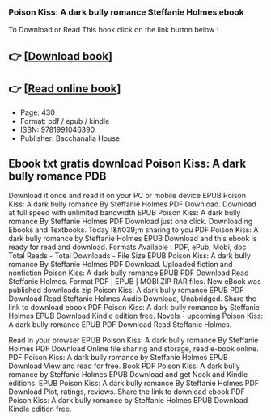 ### Poison Kiss: A dark bully romance Steffanie Holmes ebook

To Download or Read This book click on the link button below :

## 👉  [**[Download book](http://ebooksharez.info/download.php?group=book&from=github.com&id=664261&lnk=1064 "Download book")**]

## 👉  [**[Read online book](http://ebooksharez.info/download.php?group=book&from=github.com&id=664261&lnk=1064 "Read online book")**]


* Page: 430
* Format: pdf / epub / kindle
* ISBN: 9781991046390
* Publisher: Bacchanalia House



## Ebook txt gratis download Poison Kiss: A dark bully romance PDB


Download it once and read it on your PC or mobile device EPUB Poison Kiss: A dark bully romance By Steffanie Holmes PDF Download. Download at full speed with unlimited bandwidth EPUB Poison Kiss: A dark bully romance By Steffanie Holmes PDF Download just one click. Downloading Ebooks and Textbooks. Today I&amp;#039;m sharing to you PDF Poison Kiss: A dark bully romance by Steffanie Holmes EPUB Download and this ebook is ready for read and download. Formats Available : PDF, ePub, Mobi, doc Total Reads - Total Downloads - File Size EPUB Poison Kiss: A dark bully romance By Steffanie Holmes PDF Download. Uploaded fiction and nonfiction Poison Kiss: A dark bully romance EPUB PDF Download Read Steffanie Holmes. Format PDF | EPUB | MOBI ZIP RAR files. New eBook was published downloads zip Poison Kiss: A dark bully romance EPUB PDF Download Read Steffanie Holmes Audio Download, Unabridged. Share the link to download ebook PDF Poison Kiss: A dark bully romance by Steffanie Holmes EPUB Download Kindle edition free. Novels - upcoming Poison Kiss: A dark bully romance EPUB PDF Download Read Steffanie Holmes.

Read in your browser EPUB Poison Kiss: A dark bully romance By Steffanie Holmes PDF Download Online file sharing and storage, read e-book online. PDF Poison Kiss: A dark bully romance by Steffanie Holmes EPUB Download View and read for free. Book PDF Poison Kiss: A dark bully romance by Steffanie Holmes EPUB Download and get Nook and Kindle editions. EPUB Poison Kiss: A dark bully romance By Steffanie Holmes PDF Download Plot, ratings, reviews. Share the link to download ebook PDF Poison Kiss: A dark bully romance by Steffanie Holmes EPUB Download Kindle edition free.





